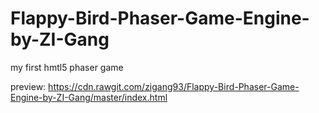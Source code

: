 # Flappy-Bird-Phaser-Game-Engine-by-ZI-Gang
my first hmtl5 phaser game

preview:
https://cdn.rawgit.com/zigang93/Flappy-Bird-Phaser-Game-Engine-by-ZI-Gang/master/index.html
